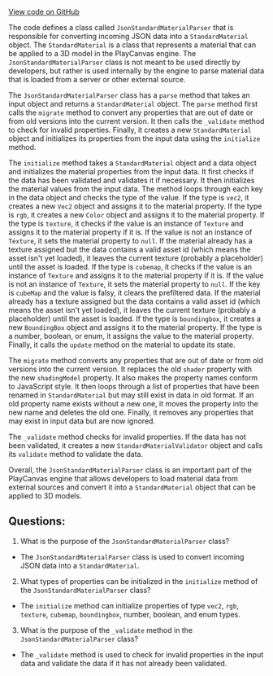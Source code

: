 [View code on GitHub](https://github.com/playcanvas/engine/src/framework/parsers/material/json-standard-material.js)

The code defines a class called `JsonStandardMaterialParser` that is responsible for converting incoming JSON data into a `StandardMaterial` object. The `StandardMaterial` is a class that represents a material that can be applied to a 3D model in the PlayCanvas engine. The `JsonStandardMaterialParser` class is not meant to be used directly by developers, but rather is used internally by the engine to parse material data that is loaded from a server or other external source.

The `JsonStandardMaterialParser` class has a `parse` method that takes an input object and returns a `StandardMaterial` object. The `parse` method first calls the `migrate` method to convert any properties that are out of date or from old versions into the current version. It then calls the `_validate` method to check for invalid properties. Finally, it creates a new `StandardMaterial` object and initializes its properties from the input data using the `initialize` method.

The `initialize` method takes a `StandardMaterial` object and a data object and initializes the material properties from the input data. It first checks if the data has been validated and validates it if necessary. It then initializes the material values from the input data. The method loops through each key in the data object and checks the type of the value. If the type is `vec2`, it creates a new `Vec2` object and assigns it to the material property. If the type is `rgb`, it creates a new `Color` object and assigns it to the material property. If the type is `texture`, it checks if the value is an instance of `Texture` and assigns it to the material property if it is. If the value is not an instance of `Texture`, it sets the material property to `null`. If the material already has a texture assigned but the data contains a valid asset id (which means the asset isn't yet loaded), it leaves the current texture (probably a placeholder) until the asset is loaded. If the type is `cubemap`, it checks if the value is an instance of `Texture` and assigns it to the material property if it is. If the value is not an instance of `Texture`, it sets the material property to `null`. If the key is `cubeMap` and the value is falsy, it clears the prefiltered data. If the material already has a texture assigned but the data contains a valid asset id (which means the asset isn't yet loaded), it leaves the current texture (probably a placeholder) until the asset is loaded. If the type is `boundingbox`, it creates a new `BoundingBox` object and assigns it to the material property. If the type is a number, boolean, or enum, it assigns the value to the material property. Finally, it calls the `update` method on the material to update its state.

The `migrate` method converts any properties that are out of date or from old versions into the current version. It replaces the old `shader` property with the new `shadingModel` property. It also makes the property names conform to JavaScript style. It then loops through a list of properties that have been renamed in `StandardMaterial` but may still exist in data in old format. If an old property name exists without a new one, it moves the property into the new name and deletes the old one. Finally, it removes any properties that may exist in input data but are now ignored.

The `_validate` method checks for invalid properties. If the data has not been validated, it creates a new `StandardMaterialValidator` object and calls its `validate` method to validate the data.

Overall, the `JsonStandardMaterialParser` class is an important part of the PlayCanvas engine that allows developers to load material data from external sources and convert it into a `StandardMaterial` object that can be applied to 3D models.
## Questions: 
 1. What is the purpose of the `JsonStandardMaterialParser` class?
- The `JsonStandardMaterialParser` class is used to convert incoming JSON data into a `StandardMaterial`.

2. What types of properties can be initialized in the `initialize` method of the `JsonStandardMaterialParser` class?
- The `initialize` method can initialize properties of type `vec2`, `rgb`, `texture`, `cubemap`, `boundingbox`, number, boolean, and enum types.

3. What is the purpose of the `_validate` method in the `JsonStandardMaterialParser` class?
- The `_validate` method is used to check for invalid properties in the input data and validate the data if it has not already been validated.